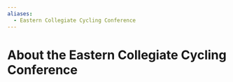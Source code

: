 ```yaml
---
aliases:
  - Eastern Collegiate Cycling Conference
---
```


# About the Eastern Collegiate Cycling Conference
